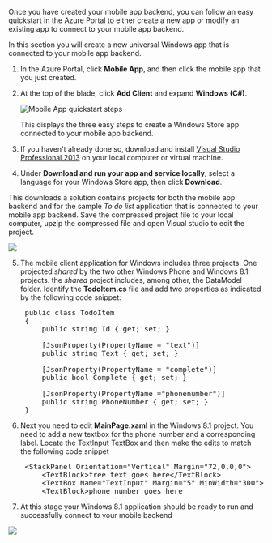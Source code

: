 Once you have created your mobile app backend, you can follow an easy quickstart in the Azure Portal to either create a new app or modify an existing app to connect to your mobile app backend.

In this section you will create a new universal Windows app that is connected to your mobile app backend.

1. In the Azure Portal, click **Mobile App**, and then click the mobile app that you just created.

2. At the top of the blade, click **Add Client** and expand **Windows (C#)**.

   ![Mobile App quickstart steps](../images/01-01-01-AppServiceHOL/windows-quickstart.png)

   This displays the three easy steps to create a Windows Store app connected to your mobile app backend.

3. If you haven't already done so, download and install <a href="https://go.microsoft.com/fwLink/p/?LinkID=257546" target="_blank">Visual Studio Professional 2013</a> on your local computer or virtual machine.

4. Under **Download and run your app and service locally**, select a language for your Windows Store app, then click **Download**.

This downloads a solution contains projects for both the mobile app backend and for the sample _To do list_ application that is connected to your mobile app backend. Save the compressed project file to your local computer, upzip the compressed file and open Visual studio to edit the project. 

  ![](../images/01-01-01-AppServiceHOL/mobile-client-vs-projectview.png)

5. The mobile client application for Windows includes three projects. One projected *shared* by the two other Windows Phone and Windows 8.1 projects. the *shared* project includes, among other, the DataModel folder. Identify the **TodoItem.cs** file and add two properties as indicated by the following code snippet:

	<pre>
    public class TodoItem
	{
	    public string Id { get; set; }
	    
	    [JsonProperty(PropertyName = "text")]
	    public string Text { get; set; }
	    
	    [JsonProperty(PropertyName = "complete")]
	    public bool Complete { get; set; }
	    
	    [JsonProperty(PropertyName ="phonenumber")]
	    public string PhoneNumber { get; set; }
    }</pre>

6. Next you need to edit **MainPage.xaml** in the Windows 8.1 project. You need to add a new textbox for the phone number and a corresponding label. Locate the TextInput TextBox and then make the edits to match the following code snippet 

	<pre>
    &lt;StackPanel Orientation="Vertical" Margin="72,0,0,0"&gt;
    	&lt;TextBlock&gt;free text goes here&lt;/TextBlock&gt;
    	&lt;TextBox Name="TextInput" Margin="5" MinWidth="300"&gt;&lt;/TextBox&gt;
    	&lt;TextBlock&gt;phone number goes here</TextBlock&gt;
    	&lt;TextBox Name="PhoneInput" Margin="5" MinWidth="300"&gt;&lt;/TextBox&gt;	
    	&lt;Button Name="ButtonSave" Click="ButtonSave_Click" IsEnabled="False"&gt;Save&lt;/Button&gt;
    &lt;/StackPanel&gt;</pre>

7. At this stage your Windows 8.1 application should be ready to run and successfully connect to your mobile backend

 ![](../images/01-01-01-AppServiceHOL/mobile-client-windows8-1-running.png)
